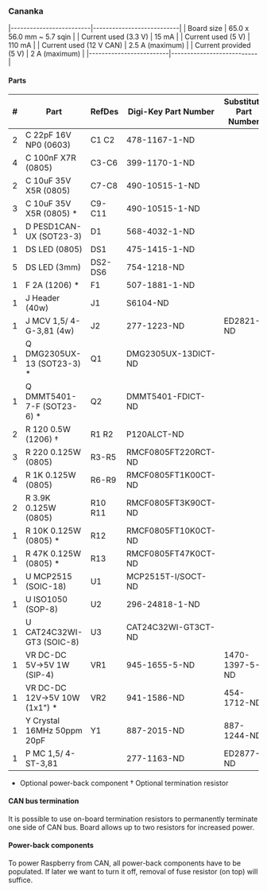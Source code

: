 ### Cananka ###

|-------------------------|---------------------------|
| Board size              | 65.0 x 56.0 mm ~ 5.7 sqin |
| Current used (3.3 V)    | 15 mA                     |
| Current used (5 V)      | 110 mA                    |
| Current used (12 V CAN) | 2.5 A (maximum)           |
| Current provided (5 V)  | 2 A (maximum)             |
|-------------------------|---------------------------|


#### Parts ####

|  # | Part                             | RefDes  | Digi-Key Part Number       | Substitute Part Number          |
|---:|----------------------------------|---------|----------------------------|---------------------------------|
|  2 | C 22pF 16V NP0 (0603)            | C1 C2   | 478-1167-1-ND              |                                 |
|  4 | C 100nF X7R (0805)               | C3-C6   | 399-1170-1-ND              |                                 |
|  2 | C 10uF 35V X5R (0805)            | C7-C8   | 490-10515-1-ND             |                                 |
|  3 | C 10uF 35V X5R (0805) *          | C9-C11  | 490-10515-1-ND             |                                 |
|  1 | D PESD1CAN-UX (SOT23-3)          | D1      | 568-4032-1-ND              |                                 |
|  1 | DS LED (0805)                    | DS1     | 475-1415-1-ND              |                                 |
|  5 | DS LED (3mm)                     | DS2-DS6 | 754-1218-ND                |                                 |
|  1 | F 2A (1206) *                    | F1      | 507-1881-1-ND              |                                 |
|  1 | J Header (40w)                   | J1      | S6104-ND                   |                                 |
|  1 | J MCV 1,5/ 4-G-3,81 (4w)         | J2      | 277-1223-ND                | ED2821-ND                       |
|  1 | Q DMG2305UX-13 (SOT23-3) *       | Q1      | DMG2305UX-13DICT-ND        |                                 |
|  1 | Q DMMT5401-7-F (SOT23-6) *       | Q2      | DMMT5401-FDICT-ND          |                                 |
|  2 | R 120 0.5W (1206) †              | R1 R2   | P120ALCT-ND                |                                 |
|  3 | R 220 0.125W (0805)              | R3-R5   | RMCF0805FT220RCT-ND        |                                 |
|  4 | R 1K 0.125W (0805)               | R6-R9   | RMCF0805FT1K00CT-ND        |                                 |
|  2 | R 3.9K 0.125W (0805)             | R10 R11 | RMCF0805FT3K90CT-ND        |                                 |
|  1 | R 10K 0.125W (0805) *            | R12     | RMCF0805FT10K0CT-ND        |                                 |
|  1 | R 47K 0.125W (0805) *            | R13     | RMCF0805FT47K0CT-ND        |                                 |
|  1 | U MCP2515 (SOIC-18)              | U1      | MCP2515T-I/SOCT-ND         |                                 |
|  1 | U ISO1050 (SOP-8)                | U2      | 296-24818-1-ND             |                                 |
|  1 | U CAT24C32WI-GT3 (SOIC-8)        | U3      | CAT24C32WI-GT3CT-ND        |                                 |
|  1 | VR DC-DC 5V->5V 1W (SIP-4)       | VR1     | 945-1655-5-ND              | 1470-1397-5-ND                  |
|  1 | VR DC-DC 12V->5V 10W (1x1") *    | VR2     | 941-1586-ND                | 454-1712-ND                     |
|  1 | Y Crystal 16MHz 50ppm 20pF       | Y1      | 887-2015-ND                | 887-1244-ND                     |
|  1 | P MC 1,5/ 4-ST-3,81              |         | 277-1163-ND                | ED2877-ND                       |

* Optional power-back component
† Optional termination resistor


#### CAN bus termination ####

It is possible to use on-board termination resistors to permanently terminate
one side of CAN bus. Board allows up to two resistors for increased power.


#### Power-back components ####

To power Raspberry from CAN, all power-back components have to be populated. If
later we want to turn it off, removal of fuse resistor (on top) will suffice.
